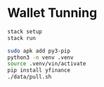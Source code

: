 # Wallet Tunning

```sh
stack setup
stack run
```

```sh
sudo apk add py3-pip
python3 -m venv .venv
source .venv/vin/activate
pip install yfinance
./data/pull.sh
```
